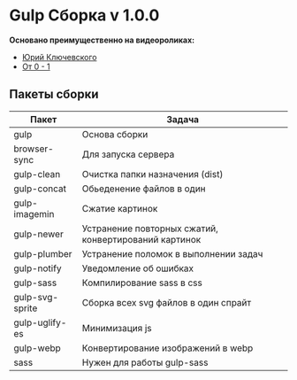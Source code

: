 # Gulp Сборка v 1.0.0

**Основано преимущественно на видеороликах:**
- [Юрий Ключевского](https://www.youtube.com/watch?v=D_HW-tvyKKE)
- [От 0 - 1](https://www.youtube.com/watch?v=Hh1aDoWMJXA)

## Пакеты сборки
| Пакет           | Задача                                     |
|-----------------|--------------------------------------------|
| gulp            | Основа сборки                              |
| browser-sync    | Для запуска сервера                        |
| gulp-clean      | Очистка папки назначения (dist)            |
| gulp-concat     | Обьеденение файлов в один                  |
| gulp-imagemin   | Сжатие картинок                            |
| gulp-newer      | Устранение повторных сжатий, конвертирований картинок |
| gulp-plumber    | Устранение поломок в выполнении задач      |
| gulp-notify     | Уведомление об ошибках                     |
| gulp-sass       | Компилирование sass в css                  |
| gulp-svg-sprite | Сборка всех svg файлов в один спрайт       |
| gulp-uglify-es  | Минимизация js                             |
| gulp-webp       | Конвертирование изображений в webp         |
| sass            | Нужен для работы gulp-sass                 |
